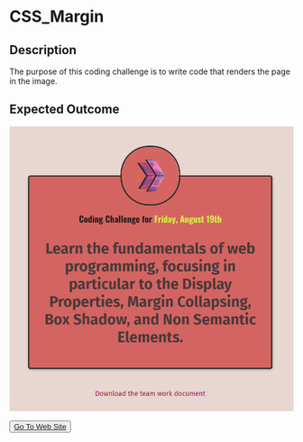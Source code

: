 # CSS_Margin


## Description
The purpose of this coding challenge is to write code that renders the page in the image.

## Expected Outcome

![CSS Margin](./margin.png)



<button><a href="https://muratbzc.github.io/CSS_Margin/">Go To Web Site</a></button>

